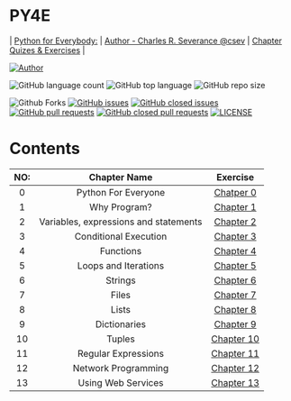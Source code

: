 # PY4E
| [Python for Everybody:](https://py4e.com/) | [Author - Charles R. Severance @csev](https://online.dr-chuck.com/) | [Chapter Quizes & Exercises](#Contents) |

[![Author](https://img.shields.io/badge/Author-AdventureAdept-blue)](https://www.github.com/AdventureAdept)

![GitHub language count](https://img.shields.io/github/languages/count/AdventureAdept0/PY4E)
![GitHub top language](https://img.shields.io/github/languages/top/AdventureAdept0/PY4E)
![GitHub repo size](https://img.shields.io/github/repo-size/AdventureAdept0/PY4E)

![Github Forks](https://img.shields.io/github/forks/AdventureAdept0/PY4E?color=lime)
[![GitHub issues](https://img.shields.io/github/issues/AdventureAdept0/PY4E?color=lime)](https://github.com/AdventureAdept0/PY4E/issues)
[![GitHub closed issues](https://img.shields.io/github/issues-closed/AdventureAdept0/PY4E?color=lime)](https://github.com/AdventureAdept0/PY4E/issues?q=is%3Aissue+is%3Aclosed)
[![GitHub pull requests](https://img.shields.io/github/issues-pr/AdventureAdept0/PY4E?color=lime)](https://github.com/AdventureAdept0/PY4E/pulls)
[![GitHub closed pull requests](https://img.shields.io/github/issues-pr/AdventureAdept0/PY4E?color=lime)](https://github.com/AdventureAdept0/PY4E/pulls?q=is%3Apr+is%3Aclosed)
[![LICENSE](https://img.shields.io/github/license/AdventureAdept0/PY4E?color=lime)](https://github.com/AdventureAdept0/PY4E/blob/main/LICENSE)

# Contents
|NO:|Chapter Name|Exercise|
|:----:|:----------:|:--------------:|
|0| Python For Everyone|[Chatper 0](https://github.com/AdventureAdept/PY4E/blob/main/py4e.py)|
|1| Why Program?|[Chapter 1](https://github.com/AdventureAdept/PY4E/tree/main/Chapter%201)||
|2| Variables, expressions and statements|[Chapter 2](https://github.com/AdventureAdept/PY4E/tree/main/Chapter%202)||
|3| Conditional Execution|[Chapter 3](https://github.com/AdventureAdept/PY4E/tree/main/Chapter%203)||
|4| Functions|[Chapter 4](https://github.com/AdventureAdept/PY4E/tree/main/Chapter%204)||
|5| Loops and Iterations|[Chapter 5](https://github.com/AdventureAdept/PY4E/tree/main/Chapter%205)||
|6| Strings|[Chapter 6](https://github.com/AdventureAdept/PY4E/tree/main/Chapter%206)||
|7| Files|[Chapter 7](https://github.com/AdventureAdept/PY4E/tree/main/Chapter%207)||
|8| Lists|[Chapter 8](https://github.com/AdventureAdept/PY4E/tree/main/Chapter%208)||
|9| Dictionaries|[Chapter 9](https://github.com/AdventureAdept/PY4E/tree/main/Chapter%209)||
|10| Tuples|[Chapter 10](https://github.com/AdventureAdept/PY4E/tree/main/Chapter%2010)||
|11| Regular Expressions|[Chapter 11](https://github.com/AdventureAdept/PY4E/tree/main/Chapter%2011)||
|12| Network Programming|[Chapter 12](https://github.com/AdventureAdept0/PY4E/tree/main/Chapter%2012)||
|13| Using Web Services|[Chapter 13](https://github.com/AdventureAdept0/PY4E/tree/main/Chapter%2013)||
